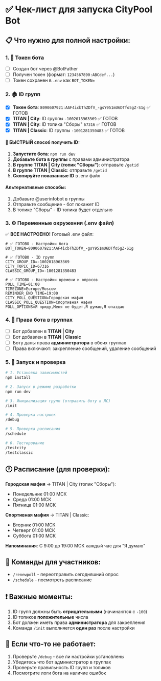 # ✅ Чек-лист для запуска CityPool Bot

## 📋 Что нужно для полной настройки:

### 1. 🤖 Токен бота
- [ ] Создан бот через @BotFather
- [ ] Получен токен (формат: `1234567890:ABCdef...`)
- [ ] Токен сохранен в `.env` как `BOT_TOKEN=`

### 2. 🏠 ID групп
- [x] **Токен бота**: `8090607921:AAF4icbThZDfV_-gsY951mU6DTfo5gZ-S1g` ✅ ГОТОВ
- [x] **TITAN | City**: ID группы `-1002018963369` ✅ ГОТОВ
- [x] **TITAN | City**: ID топика "Сборы" `67316` ✅ ГОТОВ  
- [x] **TITAN | Classic**: ID группы `-1001281350483` ✅ ГОТОВ

#### 🎯 БЫСТРЫЙ способ получить ID:
1. **Запустите бота**: `npm run dev`
2. **Добавьте бота в группы** с правами администратора
3. **В группе TITAN | City (топик "Сборы")**: отправьте `/getid`
4. **В группе TITAN | Classic**: отправьте `/getid`  
5. **Скопируйте показанные ID** в .env файл

#### Альтернативные способы:
1. Добавьте @userinfobot в группы
2. Отправьте сообщение - бот покажет ID
3. В топике "Сборы" - ID топика будет отдельно

### 3. ⚙️ Переменные окружения (.env файл)
✅ **ВСЕ НАСТРОЕНО!** Готовый .env файл:

```env
# ✅ ГОТОВО - Настройки бота
BOT_TOKEN=8090607921:AAF4icbThZDfV_-gsY951mU6DTfo5gZ-S1g

# ✅ ГОТОВО - ID групп
CITY_GROUP_ID=-1002018963369
CITY_TOPIC_ID=67316
CLASSIC_GROUP_ID=-1001281350483

# ✅ ГОТОВО - Настройки времени и опросов
POLL_TIME=01:00
TIMEZONE=Europe/Moscow
REMINDER_END_TIME=19:00
CITY_POLL_QUESTION=Городская мафия
CLASSIC_POLL_QUESTION=Спортивная мафия
POLL_OPTIONS=Я приду,Меня не будет,Я думаю,Я опаздаю
```

### 4. 🔧 Права бота в группах
- [ ] Бот добавлен в **TITAN | City**
- [ ] Бот добавлен в **TITAN | Classic**
- [ ] Боту даны права **администратора** в обеих группах
- [ ] Права включают: закрепление сообщений, удаление сообщений

### 5. 🚀 Запуск и проверка
```bash
# 1. Установка зависимостей
npm install

# 2. Запуск в режиме разработки
npm run dev

# 3. Инициализация групп (отправить боту в ЛС)
/init

# 4. Проверка настроек
/debug

# 5. Проверка расписания
/schedule

# 6. Тестирование
/testcity
/testclassic
```

## 🕐 Расписание (для проверки):

**Городская мафия** → TITAN | City (топик "Сборы"):
- Понедельник 01:00 МСК
- Среда 01:00 МСК  
- Пятница 01:00 МСК

**Спортивная мафия** → TITAN | Classic:
- Вторник 01:00 МСК
- Четверг 01:00 МСК
- Суббота 01:00 МСК

**Напоминания**: С 9:00 до 19:00 МСК каждый час для "Я думаю"

## 🎯 Команды для участников:
- `/renewpoll` - переотправить сегодняшний опрос
- `/schedule` - посмотреть расписание

## ❗ Важные моменты:
1. ID групп должны быть **отрицательными** (начинаются с `-100`)
2. ID топиков **положительные** числа
3. Бот должен иметь права **администратора** для закрепления
4. Команда `/init` выполняется **один раз** после настройки

## 🚨 Если что-то не работает:
1. Проверьте `/debug` - все ли настройки установлены
2. Убедитесь что бот администратор в группах
3. Проверьте правильность ID групп и топиков
4. Посмотрите логи бота на наличие ошибок
